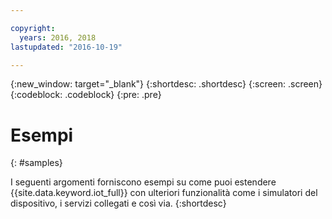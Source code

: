 ```yaml
---

copyright:
  years: 2016, 2018
lastupdated: "2016-10-19"

---
```


{:new_window: target="_blank"}
{:shortdesc: .shortdesc}
{:screen: .screen}
{:codeblock: .codeblock}
{:pre: .pre}

# Esempi
{: #samples}

I seguenti argomenti forniscono esempi su come puoi estendere {{site.data.keyword.iot_full}} con ulteriori funzionalità come i simulatori del dispositivo, i servizi collegati e così via.
{:shortdesc}
